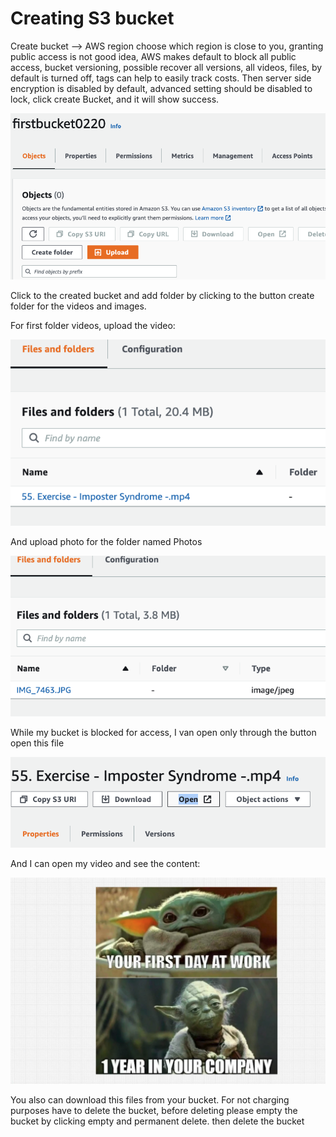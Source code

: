 # Creating S3 bucket

Create bucket --> AWS region choose which region is close to you, granting public access is not good idea, AWS makes default to block all public access, bucket versioning, possible recover all versions, all videos, files, by default is turned off, tags can help to easily track costs.
Then server side encryption is disabled by default, advanced setting should be disabled to lock, click create Bucket, and it will show success.

![bucket](1.png)

Click to the created bucket and add folder by clicking to the button create folder for the videos and images.

For first folder videos, upload the video: 

![video](2.png)

And upload photo for the folder named Photos

![photo](3.png)

While my bucket is blocked for access, I van open only through the button open this file 

![open](4.png)

And I can open my video and see the content:

![video2](5.png)

You also can download this files from your bucket. For not charging purposes have to delete the bucket, before deleting please empty the bucket by clicking empty and permanent delete. 
then delete the bucket